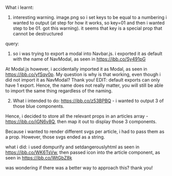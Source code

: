 What i learnt:

1. interesting warning. image.png
   so i set keys to be equal to a numbering i wanted to output (at step for how it works, so key=01 and then i wanted step to be 01. got this warning). it seems that key is a special prop that cannot be destructured

query:

1. so i was trying to export a modal into Navbar.js. i exported it as default with the name of NavModal, as seen in https://ibb.co/Sy491pG

At Modal.js however, i accidentally imported it as Modal, as seen in https://ibb.co/yfSqv0p. My question is why is that working, even though i did not import it as NavModal? Thank you!
EDIT: default exports can only have 1 export. Hence, the name does not really matter, you will still be able to import the same thing regardless of the naming.

2. What i intended to do: https://ibb.co/z53BPBQ - i wanted to output 3 of those blue components.

Hence, i decided to store all the relevant props in an articles array - https://ibb.co/jGN6v8Q, then map it out to display those 3 components.

Because i wanted to render different svgs per article, i had to pass them as a prop. However, those svgs ended as a string.

what i did: i used dompurify and setdangerouslyhtml as seen in https://ibb.co/WK6TsVw, then passed icon into the article component, as seen in https://ibb.co/WtGbZ8k

was wondering if there was a better way to approach this? thank you!
